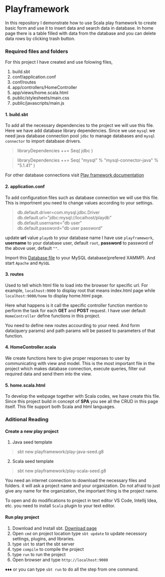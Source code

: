 # Playframework
In this repository I demonstrate how to use Scala play framework to create basic form and use it to insert data and search data in database.
In home page there is a table filled with data from the database and you can delete data rows by clicking trash button.

### Required files and folders

For this project I have created and use folowing files,
  1. build.sbt
  2. conf/application.conf
  3. conf/routes
  4. app/controllers/HomeController
  5. app/views/home.scala.html
  6. public/stylesheets/main.css
  7. public/javascripts/main.js

#### 1. build.sbt
To add all the necessary dependencies to the project we will use this file.
Here we have add database library dependencies. 
Since we use `mysql` we need java database connection pool `jdbc` to manage databases and `mysql connector` to import database drivers.

>libraryDependencies ++= Seq(
  jdbc
)

>libraryDependencies ++= Seq(
  "mysql" % "mysql-connector-java" % "5.1.41"
)

For other database connections visit [Play framework documentation](https://www.playframework.com/documentation/2.8.x/AccessingAnSQLDatabase#Databases-configuration)

#### 2. application.conf
To add configuration files such as database connection we will use this file.
This is importnent you need to change values according to your settings.

>db.default.driver=com.mysql.jdbc.Driver<br>
db.default.url="jdbc:mysql://localhost/playdb"<br>
db.default.username="db user"<br>
db.default.password="db user password"

update **url** value `playdb` to your database name I have use `playframework`,
**username** to your database user, default `root`,
**password** to password of the above user, default `""`.

Import this [Database file](../playframework.sql) to your MySQL database(prefered XAMMP).
And start `Apache` and `MySQL`

#### 3. routes
Used to tell which html file to load into the browser for specific url.
For example, `localhost:9000` to display root that means index.html page while `localhost:9000/home` to display home.html page.

Here what happens is it call the specific controller function mention to perform the task for each **GET** and **POST** request.
I have user default `HomeController` define functions in this project.

You need to define new routes accourding to your need.
And form data(query params) and path params will be passed to parameters of that function.

#### 4. HomeController.scala
We create functions here to give proper responses to user by communicating with view and model.
This is the most important file in the project which makes database connection,
execute queries, filter out required data and send them into the view.

#### 5. home.scala.html
To develop the webpage together with Scala codes, we have create this file.
Since this project build in concept of **SPA** you see all the CRUD in this page itself. 
This file support both Scala and html languages.

### Aditional Reading

#### Create a new play project

1. Java seed template
> sbt new playframework/play-java-seed.g8

2. Scala seed template
> sbt new playframework/play-scala-seed.g8

 You need an internet connection to download the necessary files and folders.
 it will ask a project name and your organization. 
 Do not afraid to just give any name for the organization,
 the important thing is the project name.
 
 To open and do modifications to project in text editor VS Code, Intellij Idea, etc. you need to install `Scala` plugin to your text editor. 

#### Run play project

1. Download and Install sbt. [Download page](https://www.scala-sbt.org/download.html)
2. Open `cmd` on project location type `sbt update` to update necessory settings, plugins, and libraries.
3. type `sbt` to start the sbt server
4. type `compile` to compile the project
5. type `run` to run the project
6. Open browser and type `http://localhost:9000`

♦♦♦ or you can type `sbt run` to do all the step from one command.

